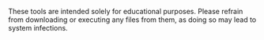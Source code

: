 These tools are intended solely for educational purposes. Please refrain from downloading or executing any files from them, as doing so may lead to system infections.
